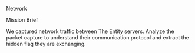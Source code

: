 Network

Mission Brief

We captured network traffic between The Entity servers. Analyze the packet capture to understand their communication protocol and extract the hidden flag they are exchanging.
